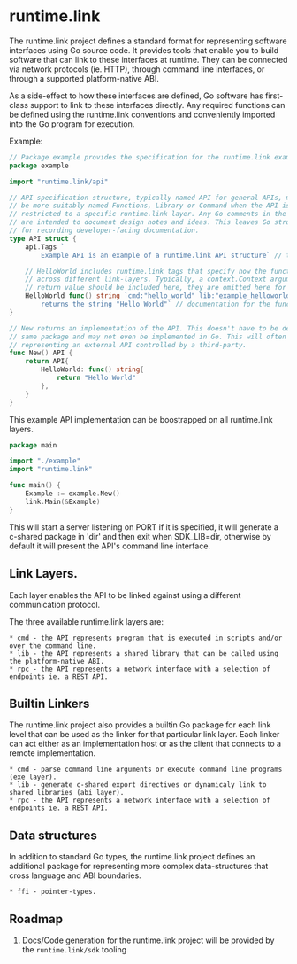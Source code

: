# runtime.link

The runtime.link project defines a standard format for representing software interfaces 
using Go source code. It provides tools that enable you to build software that can link 
to these interfaces at runtime. They can be connected via network protocols (ie. HTTP), 
through command line interfaces, or through a supported platform-native ABI.

As a side-effect to how these interfaces are defined, Go software has first-class support
to link to these interfaces directly. Any required functions can be defined using the 
runtime.link conventions and conveniently imported into the Go program for execution.

Example:
```go
// Package example provides the specification for the runtime.link example API.
package example

import "runtime.link/api"

// API specification structure, typically named API for general APIs, may
// be more suitably named Functions, Library or Command when the API is 
// restricted to a specific runtime.link layer. Any Go comments in the source
// are intended to document design notes and ideas. This leaves Go struct tags 
// for recording developer-facing documentation.
type API struct {
    api.Tags `
        Example API is an example of a runtime.link API structure` // this tag contains the API's introductory documentation.

    // HelloWorld includes runtime.link tags that specify how the function is called 
    // across different link-layers. Typically, a context.Context argument and error 
    // return value should be included here, they are omitted here for brevity.
    HelloWorld func() string `cmd:"hello_world" lib:"example_helloworld func()$char" api:"GET /hello_world"
        returns the string "Hello World"` // documentation for the function.
}

// New returns an implementation of the API. This doesn't have to be defined in the
// same package and may not even be implemented in Go. This will often be the case when 
// representing an external API controlled by a third-party.
func New() API {
    return API{
        HelloWorld: func() string{
            return "Hello World"
        },
    }
}
```

This example API implementation can be boostrapped on all runtime.link layers.

```go
package main

import "./example"
import "runtime.link"

func main() {
    Example := example.New()
    link.Main(&Example)
}
```

This will start a server listening on PORT if it is specified, it will generate a 
c-shared package in 'dir' and then exit when SDK_LIB=dir, otherwise by 
default it will present the API's command line interface.

## Link Layers.
Each layer enables the API to be linked against using a different communication protocol.

The three available runtime.link layers are:

    * cmd - the API represents program that is executed in scripts and/or over the command line.
    * lib - the API represents a shared library that can be called using the platform-native ABI.
    * rpc - the API represents a network interface with a selection of endpoints ie. a REST API.


## Builtin Linkers 
The runtime.link project also provides a builtin Go package for each link level that can be used as 
the linker for that particular link layer. Each linker can act either as an implementation host
or as the client that connects to a remote implementation.

    * cmd - parse command line arguments or execute command line programs (exe layer).
    * lib - generate c-shared export directives or dynamicaly link to shared libraries (abi layer).
    * rpc - the API represents a network interface with a selection of endpoints ie. a REST API.

## Data structures
In addition to standard Go types, the runtime.link project defines an additional package
for representing more complex data-structures that cross language and ABI boundaries.

    * ffi - pointer-types.

## Roadmap

1. Docs/Code generation for the runtime.link project will be provided by the `runtime.link/sdk` tooling
    
   
